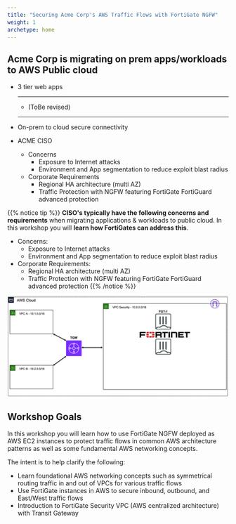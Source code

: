 ```yaml
---
title: "Securing Acme Corp's AWS Traffic Flows with FortiGate NGFW"
weight: 1
archetype: home
---
```


## Acme Corp is migrating on prem apps/workloads to AWS Public cloud

- 3 tier web apps 
  - ---------
  - (ToBe revised)
  - ---------
- On-prem to cloud secure connectivity

- ACME CISO
  - Concerns
    - Exposure to Internet attacks
    - Environment and App segmentation to reduce exploit blast radius 
  - Corporate Requirements 
    - Regional HA architecture (multi AZ)
    - Traffic Protection with NGFW featuring FortiGate FortiGuard advanced protection

{{% notice tip %}}
**CISO's typically have the following concerns and requirements** when migrating applications & workloads to public cloud. In this workshop you will **learn how FortiGates can address this**.
- Concerns:
  - Exposure to Internet attacks
  - Environment and App segmentation to reduce exploit blast radius
- Corporate Requirements:
  - Regional HA architecture (multi AZ)
  - Traffic Protection with NGFW featuring FortiGate FortiGuard advanced protection
{{% /notice %}}

![](1_moduleone/FTNTSecVPC-simple.png)

## Workshop Goals

In this workshop you will learn how to use FortiGate NGFW deployed as AWS EC2 instances to protect traffic flows in common AWS architecture patterns as well as some fundamental AWS networking concepts.

The intent is to help clarify the following:

  * Learn foundational AWS networking concepts such as symmetrical routing traffic in and out of VPCs for various traffic flows
  * Use FortiGate instances in AWS to secure inbound, outbound, and East/West traffic flows
  * Introduction to FortiGate Security VPC (AWS centralized architecture) with Transit Gateway
